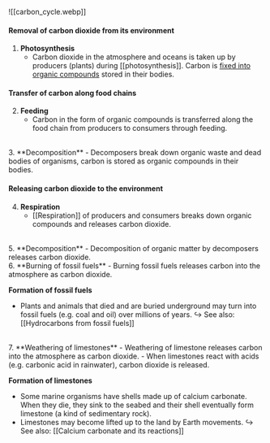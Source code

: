 ![[carbon_cycle.webp]]

#### Removal of carbon dioxide from its environment
1. **Photosynthesis**
   - Carbon dioxide in the atmosphere and oceans is taken up by producers (plants) during [[photosynthesis]]. Carbon is <u>fixed into organic compounds</u> stored in their bodies.

#### Transfer of carbon along food chains
2. **Feeding**
   - Carbon in the form of organic compounds is transferred along the food chain from producers to consumers through feeding.
<br>
3. **Decomposition**
   - Decomposers break down organic waste and dead bodies of organisms, carbon is stored as organic compounds in their bodies.

#### Releasing carbon dioxide to the environment
4. **Respiration**
   - [[Respiration]] of producers and consumers breaks down organic compounds and releases carbon dioxide.
<br>
5. **Decomposition**
   - Decomposition of organic matter by decomposers releases carbon dioxide.
<br>
6. **Burning of fossil fuels**
   - Burning fossil fuels releases carbon into the atmosphere as carbon dioxide.
   
   **Formation of fossil fuels**
   - Plants and animals that died and are buried underground may turn into fossil fuels (e.g. coal and oil) over millions of years.
   ↪️ See also: [[Hydrocarbons from fossil fuels]]
<br>
7. **Weathering of limestones**
   - Weathering of limestone releases carbon into the atmosphere as carbon dioxide.
   - When limestones react with acids (e.g. carbonic acid in rainwater), carbon dioxide is released.
   
   **Formation of limestones**
   - Some marine organisms have shells made up of calcium carbonate. When they die, they sink to the seabed and their shell eventually form limestone (a kind of sedimentary rock).
   - Limestones may become lifted up to the land by Earth movements.
   ↪️ See also: [[Calcium carbonate and its reactions]]

